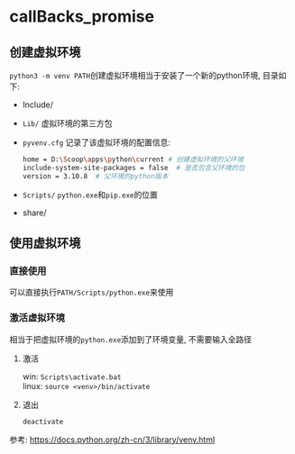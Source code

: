 # callBacks_promise

## 创建虚拟环境
`python3 -m venv PATH`创建虚拟环境相当于安装了一个新的python环境, 目录如下:

- Include/  
- `Lib/` 虚拟环境的第三方包 
- `pyvenv.cfg`  记录了该虚拟环境的配置信息:

  ```sh
  home = D:\Scoop\apps\python\current # 创建虚拟环境的父环境
  include-system-site-packages = false  # 是否包含父环境的包
  version = 3.10.8  # 父环境的python版本
  ```

- `Scripts/` `python.exe`和`pip.exe`的位置
- share/



## 使用虚拟环境
### 直接使用
可以直接执行`PATH/Scripts/python.exe`来使用

### 激活虚拟环境
相当于把虚拟环境的`python.exe`添加到了环境变量, 不需要输入全路径

1. 激活

    win: `Scripts\activate.bat`  
    linux: `source <venv>/bin/activate`

2. 退出

    `deactivate`







参考:
https://docs.python.org/zh-cn/3/library/venv.html
